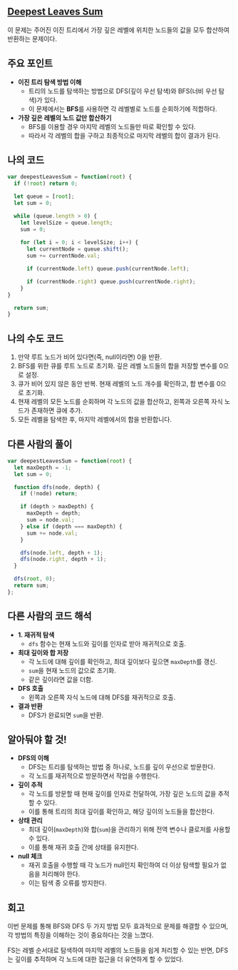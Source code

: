 ## [**Deepest Leaves Sum**](https://leetcode.com/problems/deepest-leaves-sum/)

이 문제는 주어진 이진 트리에서 가장 깊은 레벨에 위치한 노드들의 값을 모두 합산하여 반환하는 문제이다.

## 주요 포인트

- **이진 트리 탐색 방법 이해**
    - 트리의 노드를 탐색하는 방법으로 DFS(깊이 우선 탐색)와 BFS(너비 우선 탐색)가 있다.
    - 이 문제에서는 **BFS**를 사용하면 각 레벨별로 노드를 순회하기에 적합하다.
- **가장 깊은 레벨의 노드 값만 합산하기**
    - BFS를 이용할 경우 마지막 레벨의 노드들만 따로 확인할 수 있다.
    - 따라서 각 레벨의 합을 구하고 최종적으로 마지막 레벨의 합이 결과가 된다.

## 나의 코드

```jsx
var deepestLeavesSum = function(root) {
  if (!root) return 0;

  let queue = [root];
  let sum = 0;

  while (queue.length > 0) {
    let levelSize = queue.length;
    sum = 0;
  
    for (let i = 0; i < levelSize; i++) {
      let currentNode = queue.shift();
      sum += currentNode.val;

      if (currentNode.left) queue.push(currentNode.left);

      if (currentNode.right) queue.push(currentNode.right);
    }
}

  return sum;  
}
```

## 나의 수도 코드

1. 만약 루트 노드가 비어 있다면(즉, null이라면) 0을 반환.
2. BFS를 위한 큐를 루트 노드로 초기화. 깊은 레벨 노드들의 합을 저장할 변수를 0으로 설정.
3. 큐가 비어 있지 않은 동안 반복. 현재 레벨의 노드 개수를 확인하고, 합 변수를 0으로 초기화.
4. 현재 레벨의 모든 노드를 순회하며 각 노드의 값을 합산하고, 왼쪽과 오른쪽 자식 노드가 존재하면 큐에 추가.
5. 모든 레벨을 탐색한 후, 마지막 레벨에서의 합을 반환합니다.

## 다른 사람의 풀이

```jsx
var deepestLeavesSum = function(root) {
  let maxDepth = -1;
  let sum = 0;

  function dfs(node, depth) {
    if (!node) return;

    if (depth > maxDepth) {
      maxDepth = depth;
      sum = node.val;
    } else if (depth === maxDepth) {
      sum += node.val;
    }

    dfs(node.left, depth + 1);
    dfs(node.right, depth + 1);
  }

  dfs(root, 0);
  return sum;
};
```

## 다른 사람의 코드 해석

- **1. 재귀적 탐색**
    - `dfs` 함수는 현재 노드와 깊이를 인자로 받아 재귀적으로 호출.
- **최대 깊이와 합 저장**
    - 각 노드에 대해 깊이를 확인하고, 최대 깊이보다 깊으면 `maxDepth`를 갱신.
    - `sum`을 현재 노드의 값으로 초기화.
    - 같은 깊이라면 값을 더함.
- **DFS 호출**
    - 왼쪽과 오른쪽 자식 노드에 대해 DFS를 재귀적으로 호출.
- **결과 반환**
    - DFS가 완료되면 `sum`을 반환.

## 알아둬야 할 것!

- **DFS의 이해**
    - DFS는 트리를 탐색하는 방법 중 하나로, 노드를 깊이 우선으로 방문한다.
    - 각 노드를 재귀적으로 방문하면서 작업을 수행한다.
- **깊이 추적**
    - 각 노드를 방문할 때 현재 깊이를 인자로 전달하여, 가장 깊은 노드의 값을 추적할 수 있다.
    - 이를 통해 트리의 최대 깊이를 확인하고, 해당 깊이의 노드들을 합산한다.
- **상태 관리**
    - 최대 깊이(`maxDepth`)와 합(`sum`)을 관리하기 위해 전역 변수나 클로저를 사용할 수 있다.
    - 이를 통해 재귀 호출 간에 상태를 유지한다.
- **null 체크**
    - 재귀 호출을 수행할 때 각 노드가 null인지 확인하여 더 이상 탐색할 필요가 없음을 처리해야 한다.
    - 이는 탐색 중 오류를 방지한다.

## 회고

이번 문제를 통해  BFS와 DFS 두 가지 방법 모두 효과적으로 문제를 해결할 수 있으며, 각 방법의 특징을 이해하는 것이 중요하다는 것을 느꼈다.

FS는 레벨 순서대로 탐색하여 마지막 레벨의 노드들을 쉽게 처리할 수 있는 반면, DFS는 깊이를 추적하며 각 노드에 대한 접근을 더 유연하게 할 수 있었다.
